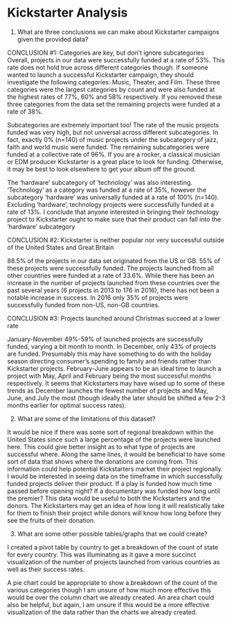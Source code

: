 # Kickstarter Analysis

1.	What are three conclusions we can make about Kickstarter campaigns given the provided data?

CONCLUSION #1: Categories are key, but don’t ignore subcategories
Overall, projects in our data were successfully funded at a rate of 53%. This rate does not hold true across different categories though. If someone wanted to launch a successful Kickstarter campaign, they should investigate the following categories: Music, Theater, and Film. These three categories were the largest categories by count and were also funded at the highest rates of 77%, 60% and 58% respectively. If you removed these three categories from the data set the remaining projects were funded at a rate of 38%.

Subcategories are extremely important too! The rate of the music projects funded was very high, but not universal across different subcategories. In fact, exactly 0% (n=140) of music projects under the subcategory of jazz, faith and world music were funded. The remaining subcategories were funded at a collective rate of 96%. If you are a rocker, a classical musician or EDM producer Kickstarter is a great place to look for funding. Otherwise, it may be best to look elsewhere to get your album off the ground.

The ‘hardware’ subcategory of ‘technology’ was also interesting. ‘Technology’ as a category was funded at a rate of 35%, however the subcategory ‘hardware’ was universally funded at a rate of 100% (n=140). Excluding ‘hardware’, technology projects were successfully funded at a rate of 13%. I conclude that anyone interested in bringing their technology project to Kickstarter ought to make sure that their product can fall into the ‘hardware’ subcategory

CONCLUSION #2: Kickstarter is neither popular nor very successful outside of the United States and Great Britain

88.5% of the projects in our data set originated from the US or GB. 55% of these projects were successfully funded. The projects launched from all other countries were funded at a rate of 33.6%. While there has been an increase in the number of projects launched from these countries over the past several years (6 projects in 2013 to 176 in 2016), there has not been a notable increase in success. In 2016 only 35% of projects were successfully funded from non-US, non-GB countries.

CONCLUSION #3: Projects launched around Christmas succeed at a lower rate

January-November 49%-59% of launched projects are successfully funded, varying a bit month to month. In December, only 43% of projects are funded. Presumably this may have something to do with the holiday season directing consumer’s spending to family and friends rather than Kickstarter projects. February-June appears to be an ideal time to launch a project with May, April and February being the most successful months respectively. It seems that Kickstarters may have wised up to some of these trends as December launches the fewest number of projects and May, June, and July the most (though ideally the later should be shifted a few 2-3 months earlier for optimal success rates).

2.	What are some of the limitations of this dataset?

It would be nice if there was some sort of regional breakdown within the United States since such a large percentage of the projects were launched here. This could give better insight as to what type of projects are successful where. Along the same lines, it would be beneficial to have some sort of data that shows where the donations are coming from. This information could help potential Kickstarters market their project regionally.
I would be interested in seeing data on the timeframe in which successfully funded projects deliver their product. If a play is funded how much time passed before opening night? If a documentary was funded how long until the premier? This data would be useful to both the Kickstarters and the donors. The Kickstarters may get an idea of how long it will realistically take for them to finish their project while donors will know how long before they see the fruits of their donation. 

3.	What are some other possible tables/graphs that we could create?

I created a pivot table by country to get a breakdown of the count of state for every country. This was illuminating as it gave a more succinct visualization of the number of projects launched from various countries as well as their success rates.

A pie chart could be appropriate to show a breakdown of the count of the various categories though I am unsure of how much more effective this would be over the column chart we already created. An area chart could also be helpful, but again, I am unsure if this would be a more effective visualization of the data rather than the charts we already created. 
